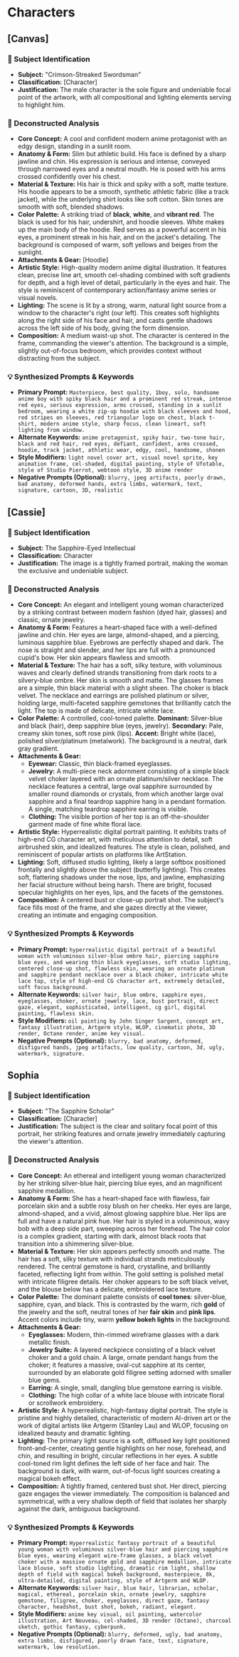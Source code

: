 # Characters

## [Canvas]

### 🎯 Subject Identification
* **Subject:** "Crimson-Streaked Swordsman"
* **Classification:** [Character]
* **Justification:** The male character is the sole figure and undeniable focal point of the artwork, with all compositional and lighting elements serving to highlight him.

### 🔬 Deconstructed Analysis
* **Core Concept:** A cool and confident modern anime protagonist with an edgy design, standing in a sunlit room.
* **Anatomy & Form:** Slim but athletic build. His face is defined by a sharp jawline and chin. His expression is serious and intense, conveyed through narrowed eyes and a neutral mouth. He is posed with his arms crossed confidently over his chest.
* **Material & Texture:** His hair is thick and spiky with a soft, matte texture. His hoodie appears to be a smooth, synthetic athletic fabric (like a track jacket), while the underlying shirt looks like soft cotton. Skin tones are smooth with soft, blended shadows.
* **Color Palette:** A striking triad of **black**, **white**, and **vibrant red**. The black is used for his hair, undershirt, and hoodie sleeves. White makes up the main body of the hoodie. Red serves as a powerful accent in his eyes, a prominent streak in his hair, and on the jacket's detailing. The background is composed of warm, soft yellows and beiges from the sunlight.
* **Attachments & Gear:** [Hoodie]
* **Artistic Style:** High-quality modern anime digital illustration. It features clean, precise line art, smooth cel-shading combined with soft gradients for depth, and a high level of detail, particularly in the eyes and hair. The style is reminiscent of contemporary action/fantasy anime series or visual novels.
* **Lighting:** The scene is lit by a strong, warm, natural light source from a window to the character's right (our left). This creates soft highlights along the right side of his face and hair, and casts gentle shadows across the left side of his body, giving the form dimension.
* **Composition:** A medium waist-up shot. The character is centered in the frame, commanding the viewer's attention. The background is a simple, slightly out-of-focus bedroom, which provides context without distracting from the subject.

### 💡 Synthesized Prompts & Keywords
* **Primary Prompt:** `Masterpiece, best quality, 1boy, solo, handsome anime boy with spiky black hair and a prominent red streak, intense red eyes, serious expression, arms crossed, standing in a sunlit bedroom, wearing a white zip-up hoodie with black sleeves and hood, red stripes on sleeves, red triangular logo on chest, black t-shirt, modern anime style, sharp focus, clean lineart, soft lighting from window.`
* **Alternate Keywords:** `anime protagonist, spiky hair, two-tone hair, black and red hair, red eyes, defiant, confident, arms crossed, hoodie, track jacket, athletic wear, edgy, cool, handsome, shonen`
* **Style Modifiers:** `light novel cover art, visual novel sprite, key animation frame, cel-shaded, digital painting, style of Ufotable, style of Studio Pierrot, webtoon style, 3D anime render`
* **Negative Prompts (Optional):** `blurry, jpeg artifacts, poorly drawn, bad anatomy, deformed hands, extra limbs, watermark, text, signature, cartoon, 3D, realistic`

## [Cassie]

### 🎯 Subject Identification
* **Subject:** The Sapphire-Eyed Intellectual
* **Classification:** Character
* **Justification:** The image is a tightly framed portrait, making the woman the exclusive and undeniable subject.

### 🔬 Deconstructed Analysis
* **Core Concept:** An elegant and intelligent young woman characterized by a striking contrast between modern fashion (dyed hair, glasses) and classic, ornate jewelry.
* **Anatomy & Form:** Features a heart-shaped face with a well-defined jawline and chin. Her eyes are large, almond-shaped, and a piercing, luminous sapphire blue. Eyebrows are perfectly shaped and dark. The nose is straight and slender, and her lips are full with a pronounced cupid's bow. Her skin appears flawless and smooth.
* **Material & Texture:** The hair has a soft, silky texture, with voluminous waves and clearly defined strands transitioning from dark roots to a silvery-blue ombre. Her skin is smooth and matte. The glasses frames are a simple, thin black material with a slight sheen. The choker is black velvet. The necklace and earrings are polished platinum or silver, holding large, multi-faceted sapphire gemstones that brilliantly catch the light. The top is made of delicate, intricate white lace.
* **Color Palette:** A controlled, cool-toned palette. **Dominant:** Silver-blue and black (hair), deep sapphire blue (eyes, jewelry). **Secondary:** Pale, creamy skin tones, soft rose pink (lips). **Accent:** Bright white (lace), polished silver/platinum (metalwork). The background is a neutral, dark gray gradient.
* **Attachments & Gear:**
    * **Eyewear:** Classic, thin black-framed eyeglasses.
    * **Jewelry:** A multi-piece neck adornment consisting of a simple black velvet choker layered with an ornate platinum/silver necklace. The necklace features a central, large oval sapphire surrounded by smaller round diamonds or crystals, from which another large oval sapphire and a final teardrop sapphire hang in a pendant formation. A single, matching teardrop sapphire earring is visible.
    * **Clothing:** The visible portion of her top is an off-the-shoulder garment made of fine white floral lace.
* **Artistic Style:** Hyperrealistic digital portrait painting. It exhibits traits of high-end CG character art, with meticulous attention to detail, soft airbrushed skin, and idealized features. The style is clean, polished, and reminiscent of popular artists on platforms like ArtStation.
* **Lighting:** Soft, diffused studio lighting, likely a large softbox positioned frontally and slightly above the subject (butterfly lighting). This creates soft, flattering shadows under the nose, lips, and jawline, emphasizing her facial structure without being harsh. There are bright, focused specular highlights on her eyes, lips, and the facets of the gemstones.
* **Composition:** A centered bust or close-up portrait shot. The subject's face fills most of the frame, and she gazes directly at the viewer, creating an intimate and engaging composition.

### 💡 Synthesized Prompts & Keywords
* **Primary Prompt:** `hyperrealistic digital portrait of a beautiful woman with voluminous silver-blue ombre hair, piercing sapphire blue eyes, and wearing thin black eyeglasses, soft studio lighting, centered close-up shot, flawless skin, wearing an ornate platinum and sapphire pendant necklace over a black choker, intricate white lace top, style of high-end CG character art, extremely detailed, soft focus background.`
* **Alternate Keywords:** `silver hair, blue ombre, sapphire eyes, eyeglasses, choker, ornate jewelry, lace, bust portrait, direct gaze, elegant, sophisticated, intelligent, cg girl, digital painting, flawless skin.`
* **Style Modifiers:** `oil painting by John Singer Sargent, concept art, fantasy illustration, Artgerm style, WLOP, cinematic photo, 3D render, Octane render, anime key visual.`
* **Negative Prompts (Optional):** `blurry, bad anatomy, deformed, disfigured hands, jpeg artifacts, low quality, cartoon, 3d, ugly, watermark, signature.`

## Sophia

### 🎯 Subject Identification
* **Subject:** "The Sapphire Scholar"
* **Classification:** [Character]
* **Justification:** The subject is the clear and solitary focal point of this portrait, her striking features and ornate jewelry immediately capturing the viewer's attention.

### 🔬 Deconstructed Analysis
* **Core Concept:** An ethereal and intelligent young woman characterized by her striking silver-blue hair, piercing blue eyes, and an magnificent sapphire medallion.
* **Anatomy & Form:** She has a heart-shaped face with flawless, fair porcelain skin and a subtle rosy blush on her cheeks. Her eyes are large, almond-shaped, and a vivid, almost glowing sapphire blue. Her lips are full and have a natural pink hue. Her hair is styled in a voluminous, wavy bob with a deep side part, sweeping across her forehead. The hair color is a complex gradient, starting with dark, almost black roots that transition into a shimmering silver-blue.
* **Material & Texture:** Her skin appears perfectly smooth and matte. The hair has a soft, silky texture with individual strands meticulously rendered. The central gemstone is hard, crystalline, and brilliantly faceted, reflecting light from within. The gold setting is polished metal with intricate filigree details. Her choker appears to be soft black velvet, and the blouse below has a delicate, embroidered lace texture.
* **Color Palette:** The dominant palette consists of **cool tones**: silver-blue, sapphire, cyan, and black. This is contrasted by the warm, rich **gold** of the jewelry and the soft, neutral tones of her **fair skin** and **pink lips**. Accent colors include tiny, warm **yellow bokeh lights** in the background.
* **Attachments & Gear:**
    * **Eyeglasses:** Modern, thin-rimmed wireframe glasses with a dark metallic finish.
    * **Jewelry Suite:** A layered neckpiece consisting of a black velvet choker and a gold chain. A large, ornate pendant hangs from the choker; it features a massive, oval-cut sapphire at its center, surrounded by an elaborate gold filigree setting adorned with smaller blue gems.
    * **Earring:** A single, small, dangling blue gemstone earring is visible.
    * **Clothing:** The high collar of a white lace blouse with intricate floral or scrollwork embroidery.
* **Artistic Style:** A hyperrealistic, high-fantasy digital portrait. The style is pristine and highly detailed, characteristic of modern AI-driven art or the work of digital artists like Artgerm (Stanley Lau) and WLOP, focusing on idealized beauty and dramatic lighting.
* **Lighting:** The primary light source is a soft, diffused key light positioned front-and-center, creating gentle highlights on her nose, forehead, and chin, and resulting in bright, circular reflections in her eyes. A subtle cool-toned rim light defines the left side of her face and hair. The background is dark, with warm, out-of-focus light sources creating a magical bokeh effect.
* **Composition:** A tightly framed, centered bust shot. Her direct, piercing gaze engages the viewer immediately. The composition is balanced and symmetrical, with a very shallow depth of field that isolates her sharply against the dark, ambiguous background.

### 💡 Synthesized Prompts & Keywords
* **Primary Prompt:** `Hyperrealistic fantasy portrait of a beautiful young woman with voluminous silver-blue hair and piercing sapphire blue eyes, wearing elegant wire-frame glasses, a black velvet choker with a massive ornate gold and sapphire medallion, intricate lace blouse, soft studio lighting, dramatic rim light, shallow depth of field with magical bokeh background, masterpiece, 8k, ultra-detailed, digital painting, style of Artgerm and WLOP.`
* **Alternate Keywords:** `silver hair, blue hair, librarian, scholar, magical, ethereal, porcelain skin, ornate jewelry, sapphire gemstone, filigree, choker, eyeglasses, direct gaze, fantasy character, headshot, bust shot, bokeh, radiant, elegant.`
* **Style Modifiers:** `anime key visual, oil painting, watercolor illustration, Art Nouveau, cel-shaded, 3D render (Octane), charcoal sketch, gothic fantasy, cyberpunk.`
* **Negative Prompts (Optional):** `blurry, deformed, ugly, bad anatomy, extra limbs, disfigured, poorly drawn face, text, signature, watermark, low resolution.`